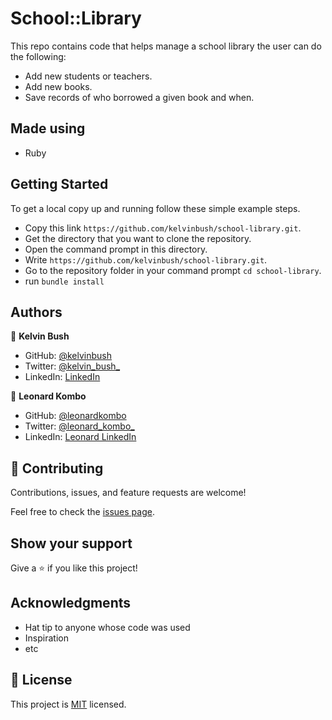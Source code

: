 # School::Library

This repo contains code that helps manage a school library the user can do the following:

* Add new students or teachers.
* Add new books.
* Save records of who borrowed a given book and when.

## Made using

- Ruby

## Getting Started

To get a local copy up and running follow these simple example steps.

- Copy this link `https://github.com/kelvinbush/school-library.git`.
- Get the directory that you want to clone the repository.
- Open the command prompt in this directory.
- Write `https://github.com/kelvinbush/school-library.git`.
- Go to the repository folder in your command prompt `cd school-library`.
- run `bundle install`

## Authors

👤 **Kelvin Bush**

- GitHub: [@kelvinbush](https://github.com/kelvinbush)
- Twitter: [@kelvin_bush_](https://twitter.com/kelvin_bush_)
- LinkedIn: [LinkedIn](https://www.linkedin.com/in/kelvin-wachiye-04b469173/)

👤 **Leonard Kombo**

- GitHub: [@leonardkombo](https://github.com/leonard33)
- Twitter: [@leonard_kombo_](https://twitter.com/leonardkombo1)
- LinkedIn: [Leonard LinkedIn](https://www.linkedin.com/in/leonardkombo/)

## 🤝 Contributing

Contributions, issues, and feature requests are welcome!

Feel free to check the [issues page](../../issues/).

## Show your support

Give a ⭐️ if you like this project!

## Acknowledgments

- Hat tip to anyone whose code was used
- Inspiration
- etc

## 📝 License

This project is [MIT](./MIT.md) licensed.